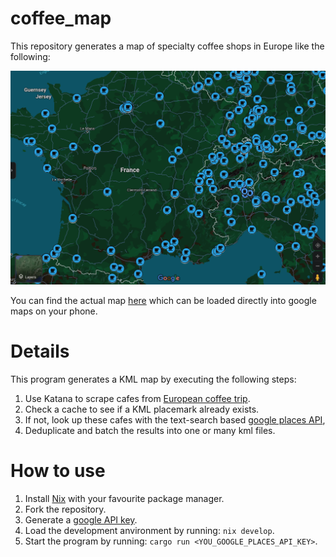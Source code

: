 # coffee_map

This repository generates a map of specialty coffee shops in Europe like the following:

![Image cannot be loaded](/assets/example.png)

You can find the actual map [here](https://www.google.com/maps/d/edit?mid=1VM-v9bgc7FdRIzAWzl3ksTIkHcxAlqs&usp=drive_link) which can be loaded directly into google maps on your phone.

# Details
This program generates a KML map by executing the following steps:

1. Use Katana to scrape cafes from [European coffee trip](europeancoffeetrip.com).
1. Check a cache to see if a KML placemark already exists.
1. If not, look up these cafes with the text-search based [google places API](https://developers.google.com/maps/documentation/places/web-service/text-search),
1. Deduplicate and batch the results into one or many kml files.

# How to use
1. Install [Nix](https://nixos.org/) with your favourite package manager.
1. Fork the repository.
1. Generate a [google API key](https://developers.google.com/maps/documentation/places/web-service/get-api-key).
1. Load the development anvironment by running: `nix develop`.
1. Start the program by running: `cargo run <YOU_GOOGLE_PLACES_API_KEY>`.




